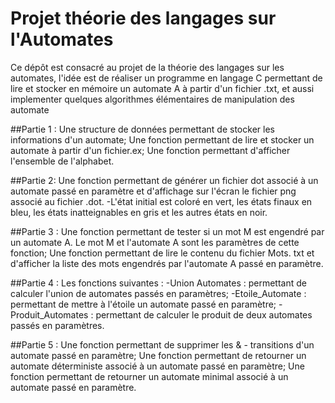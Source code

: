 # Projet théorie des langages sur l'Automates
Ce dépôt est consacré au projet de la théorie des langages sur les automates, l'idée est de réaliser un programme en langage C permettant de lire et stocker en mémoire un automate A à partir d'un fichier .txt, et aussi implementer quelques algorithmes élémentaires de manipulation des automate

##Partie 1 :
Une structure de données permettant de stocker les informations d'un automate;
Une fonction permettant de lire et stocker un automate à partir d'un fichier.ex;
Une fonction permettant d'afficher l'ensemble de l'alphabet.

##Partie 2: 
Une fonction permettant de générer un fichier dot associé à un automate passé en paramètre et d'affichage sur l'écran le fichier png associé au fichier .dot.
-L'état initial est coloré en vert, les états finaux en bleu, les états inatteignables en gris et les autres états en noir.

##Partie 3 :
Une fonction permettant de tester si un mot M est engendré par un automate A. Le mot M et l'automate A sont les paramètres de cette fonction;
Une fonction permettant de lire le contenu du fichier Mots. txt et d'afficher la liste des mots engendrés par l'automate A passé en paramètre.

##Partie 4 :
Les fonctions suivantes :
-Union Automates : permettant de calculer l'union de automates passés en paramètres;
-Etoile_Automate : permettant de mettre à l'étoile un automate passé en paramètre;
-Produit_Automates : permettant de calculer le produit de deux automates passés en paramètres.

##Partie 5 :
Une fonction permettant de supprimer les & - transitions d'un automate passé en paramètre;
Une fonction permettant de retourner un automate déterministe associé à un automate passé en paramètre;
Une fonction permettant de retourner un automate minimal associé à un automate passé en paramètre.

